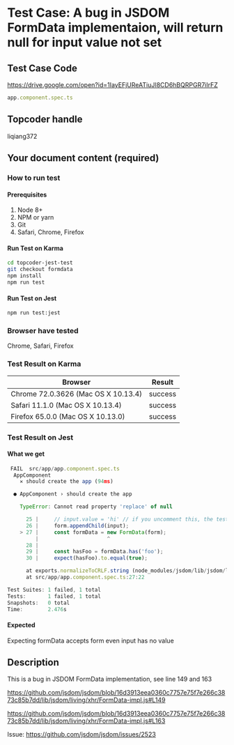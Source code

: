 # Test Case: A bug in JSDOM FormData implementaion, will return null for input value not set

## Test Case Code
https://drive.google.com/open?id=1IayEFjUReATiuJI8CD6hBQRPGR7iIrFZ

```js
app.component.spec.ts
```
## Topcoder handle

liqiang372

## Your document content (required)
### How to run test
#### Prerequisites

1. Node 8+
2. NPM or yarn
3. Git
4. Safari, Chrome, Firefox

#### Run Test on Karma

```bash
cd topcoder-jest-test
git checkout formdata
npm install
npm run test
```
#### Run Test on Jest

```bash
npm run test:jest
```

### Browser have tested

Chrome, Safari, Firefox

### Test Result on Karma

| Browser | Result |
| ------ | ------ |
| Chrome 72.0.3626 (Mac OS X 10.13.4) | success |
| Safari 11.1.0 (Mac OS X 10.13.4)  | success | 
| Firefox 65.0.0 (Mac OS X 10.13.0) | success | 


### Test Result on Jest
#### What we get
```js
 FAIL  src/app/app.component.spec.ts
  AppComponent
    ✕ should create the app (94ms)

  ● AppComponent › should create the app

    TypeError: Cannot read property 'replace' of null

      25 |     // input.value = 'hi' // if you uncomment this, the test will passs
      26 |     form.appendChild(input);
    > 27 |     const formData = new FormData(form);
         |                      ^
      28 | 
      29 |     const hasFoo = formData.has('foo');
      30 |     expect(hasFoo).to.equal(true);

      at exports.normalizeToCRLF.string (node_modules/jsdom/lib/jsdom/living/helpers/form-controls.js:60:17)
      at src/app/app.component.spec.ts:27:22

Test Suites: 1 failed, 1 total
Tests:       1 failed, 1 total
Snapshots:   0 total
Time:        2.476s
```
#### Expected
Expecting formData accepts form even input has no value
## Description
This is a bug in JSDOM FormData implementation, see line 149 and 163

https://github.com/jsdom/jsdom/blob/16d3913eea0360c7757e75f7e266c3873c85b7dd/lib/jsdom/living/xhr/FormData-impl.js#L149

https://github.com/jsdom/jsdom/blob/16d3913eea0360c7757e75f7e266c3873c85b7dd/lib/jsdom/living/xhr/FormData-impl.js#L163

Issue:  https://github.com/jsdom/jsdom/issues/2523





